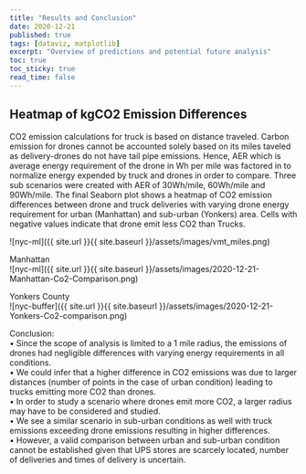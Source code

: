 ```yaml
---
title: "Results and Conclusion"
date: 2020-12-21
published: true
tags: [dataviz, matplotlib]
excerpt: "Overview of predictions and potential future analysis" 
toc: true
toc_sticky: true
read_time: false
---
```


## Heatmap of kgCO2 Emission Differences 
CO2 emission calculations for truck is based on distance traveled. Carbon emission for drones cannot be accounted solely based on its miles taveled as delivery-drones do not have tail pipe emissions. Hence, AER which is average energy requirement of the drone in Wh per mile was factored in to normalize energy expended by truck and drones in order to compare. Three sub scenarios were created with AER of 30Wh/mile, 60Wh/mile and 90Wh/mile. The final Seaborn plot shows a heatmap of CO2 emission differences between drone and truck deliveries with varying drone energy requirement for urban (Manhattan) and sub-urban (Yonkers) area. Cells with negative values indicate that drone emit less CO2 than Trucks.  

![nyc-ml]({{ site.url }}{{ site.baseurl }}/assets/images/vmt_miles.png)

Manhattan <br />
![nyc-ml]({{ site.url }}{{ site.baseurl }}/assets/images/2020-12-21-Manhattan-Co2-Comparison.png)

Yonkers County <br />
![nyc-buffer]({{ site.url }}{{ site.baseurl }}/assets/images/2020-12-21-Yonkers-Co2-comparison.png)

Conclusion: <br />
•	Since the scope of analysis is limited to a 1 mile radius, the emissions of drones had negligible differences with varying energy requirements in all conditions. <br />
•	We could infer that a higher difference in CO2 emissions was due to larger distances (number of points in the case of urban condition) leading to trucks emitting more CO2 than drones. <br />
•	In order to study a scenario where drones emit more CO2, a larger radius may have to be considered and studied. <br />
•	We see a similar scenario in sub-urban conditions as well with truck emissions exceeding drone emissions resulting in higher differences. <br />
•	However, a valid comparison between urban and sub-urban condition cannot be established given that UPS stores are scarcely located, number of deliveries and times of delivery is uncertain.

